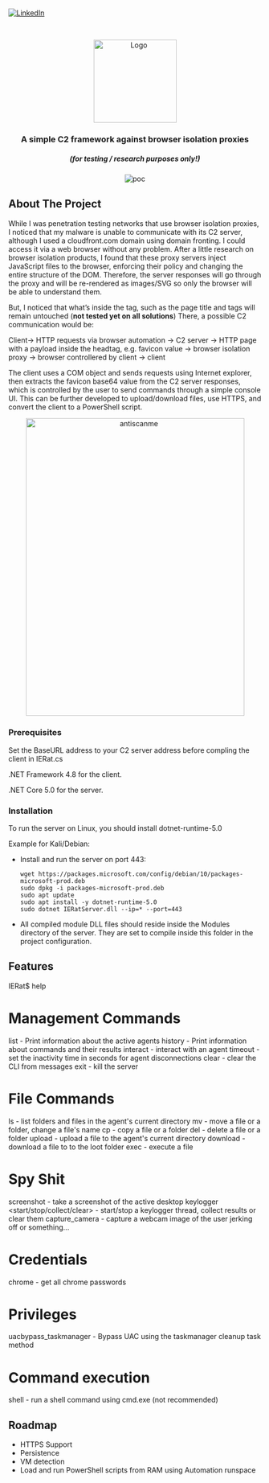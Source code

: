 # 
[![LinkedIn][linkedin-shield]][linkedin-url]


<!-- PROJECT LOGO -->
<br />
<p align="center">
  <a href="https://github.com/uvzz/IERat">
    <img src="https://github.com/uvzz/IERat/raw/master/logo_size.jpg" alt="Logo" width="165" height="165">
  </a>
  
  <h3 align="center">A simple C2 framework against browser isolation proxies</h3>
  
  <h5 align="center">(for testing / research purposes only!)</h5>
  
  
<p align="center">
    <img src="https://i.imgur.com/cezBrFT.png" alt="poc">
  </a>  

<!-- ABOUT THE PROJECT -->
## About The Project

While I was penetration testing networks that use browser isolation proxies, I noticed that my malware is unable to communicate with its C2 server, although I used a cloudfront.com domain using domain fronting. I could access it via a web browser without any problem.
After a little research on browser isolation products, I found that these proxy servers inject JavaScript files to the browser, enforcing their policy and changing the entire structure of the DOM. Therefore, the server responses will go through the proxy and will be re-rendered as images/SVG so only the browser will be able to understand them.

But, I noticed that what’s inside the <head> tag, such as the page title and <link> tags will remain untouched (**not tested yet on all solutions**) There, a possible C2  communication would be:
  
Client-> HTTP requests via browser automation -> C2 server -> HTTP page with a payload inside the headtag, e.g. favicon value -> browser isolation proxy -> browser controllered by client -> client
  
The client uses a COM object and sends requests using Internet explorer, then extracts the favicon base64 value from the C2 server responses, which is controlled by the user to send commands through a simple console UI.
This can be further developed to upload/download files, use HTTPS, and convert the client to a PowerShell script.
  
<p align="center">
  <img src="https://github.com/uvzz/IERat/blob/master/antiscanme.png?raw=true" alt="antiscanme" width="435" height="592.5">
</p>

### Prerequisites

Set the BaseURL address to your C2 server address before compling the client in IERat.cs
  
.NET Framework 4.8 for the client.
  
.NET Core 5.0 for the server.

### Installation

To run the server on Linux, you should install dotnet-runtime-5.0

Example for Kali/Debian:

* Install and run the server on port 443:
  ```
  wget https://packages.microsoft.com/config/debian/10/packages-microsoft-prod.deb
  sudo dpkg -i packages-microsoft-prod.deb
  sudo apt update
  sudo apt install -y dotnet-runtime-5.0
  sudo dotnet IERatServer.dll --ip=* --port=443
  ```
  
* All compiled module DLL files should reside inside the Modules directory of the server. They are set to compile inside this folder in the project configuration.

  
<!-- Features -->
## Features
IERat$ help

Management Commands
===================
list - Print information about the active agents
history - Print information about commands and their results
interact <agent number> - interact with an agent
timeout <number> - set the inactivity time in seconds for agent disconnections
clear - clear the CLI from messages
exit - kill the server

File Commands
===================
ls - list folders and files in the agent's current directory
mv <source> <destination> - move a file or a folder, change a file's name
cp <source> <destination> - copy a file or a folder
del <destination> - delete a file or a folder
upload <location on server> - upload a file to the agent's current directory
download <location on agent> - download a file to to the loot folder
exec <file to run> - execute a file

Spy Shit
=========
screenshot - take a screenshot of the active desktop
keylogger <start/stop/collect/clear> - start/stop a keylogger thread, collect results or clear them
capture_camera - capture a webcam image of the user jerking off or something...

Credentials
============
chrome - get all chrome passwords

Privileges
==========
uacbypass_taskmanager - Bypass UAC using the taskmanager cleanup task method

Command execution
==========
shell - run a shell command using cmd.exe (not recommended)

  
<!-- ROADMAP -->
## Roadmap

* HTTPS Support
* Persistence
* VM detection
* Load and run PowerShell scripts from RAM using Automation runspace

<!-- MARKDOWN LINKS & IMAGES -->
<!-- https://www.markdownguide.org/basic-syntax/#reference-style-links -->
[contributors-shield]: https://img.shields.io/github/contributors/othneildrew/Best-README-Template.svg?style=for-the-badge
[contributors-url]: https://github.com/othneildrew/Best-README-Template/graphs/contributors
[forks-shield]: https://img.shields.io/github/forks/othneildrew/Best-README-Template.svg?style=for-the-badge
[forks-url]: https://github.com/othneildrew/Best-README-Template/network/members
[stars-shield]: https://img.shields.io/github/stars/othneildrew/Best-README-Template.svg?style=for-the-badge
[stars-url]: https://github.com/othneildrew/Best-README-Template/stargazers
[issues-shield]: https://img.shields.io/github/issues/othneildrew/Best-README-Template.svg?style=for-the-badge
[issues-url]: https://github.com/othneildrew/Best-README-Template/issues
[license-shield]: https://img.shields.io/github/license/othneildrew/Best-README-Template.svg?style=for-the-badge
[license-url]: https://github.com/othneildrew/Best-README-Template/blob/master/LICENSE.txt
[linkedin-shield]: https://img.shields.io/badge/-LinkedIn-black.svg?style=for-the-badge&logo=linkedin&colorB=555
[linkedin-url]: https://www.linkedin.com/in/yuval-moravchick-4311b550/
[product-screenshot]: images/screenshot.png

